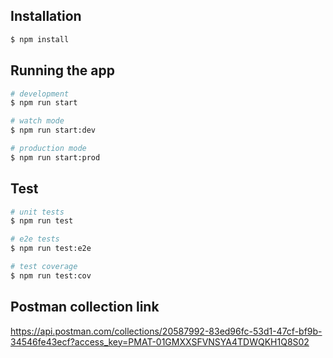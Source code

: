## Installation

```bash
$ npm install
```

## Running the app

```bash
# development
$ npm run start

# watch mode
$ npm run start:dev

# production mode
$ npm run start:prod
```

## Test

```bash
# unit tests
$ npm run test

# e2e tests
$ npm run test:e2e

# test coverage
$ npm run test:cov
```

## Postman collection link
https://api.postman.com/collections/20587992-83ed96fc-53d1-47cf-bf9b-34546fe43ecf?access_key=PMAT-01GMXXSFVNSYA4TDWQKH1Q8S02